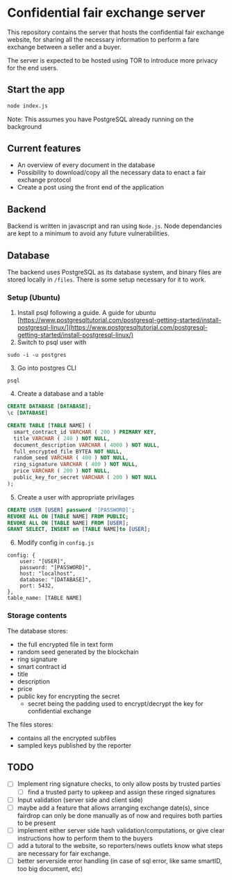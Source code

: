 # Confidential fair exchange server 
This repository contains the server that hosts the confidential fair exchange website, for sharing all the necessary information to perform a fare exchange between a seller and a buyer.

The server is expected to be hosted using TOR to introduce more privacy for the end users.

## Start the app 
```bash
node index.js
```
Note: This assumes you have PostgreSQL already running on the background

## Current features 
- An overview of every document in the database 
- Possibility to download/copy all the necessary data to enact a fair exchange protocol
- Create a post using the front end of the application 

## Backend
Backend is written in javascript and ran using `Node.js`. Node dependancies are kept to a minimum to avoid any future vulnerabilities.

## Database
The backend uses PostgreSQL as its database system, and binary files are stored locally in `/files`. There is some setup necessary for it to work.

### Setup (Ubuntu)
1. Install psql following a guide. A guide for ubuntu [https://www.postgresqltutorial.com/postgresql-getting-started/install-postgresql-linux/](https://www.postgresqltutorial.com/postgresql-getting-started/install-postgresql-linux/)
2. Switch to psql user with 
```
sudo -i -u postgres 
```
3. Go into postgres CLI
```
psql
```
4. Create a database and a table
```SQL
CREATE DATABASE [DATABASE];
\c [DATABASE]
```

```SQL
CREATE TABLE [TABLE NAME] (
  smart_contract_id VARCHAR ( 200 ) PRIMARY KEY,
  title VARCHAR ( 240 ) NOT NULL,
  document_description VARCHAR ( 4000 ) NOT NULL,
  full_encrypted_file BYTEA NOT NULL,
  random_seed VARCHAR ( 400 ) NOT NULL,
  ring_signature VARCHAR ( 400 ) NOT NULL,
  price VARCHAR ( 200 ) NOT NULL,
  public_key_for_secret VARCHAR ( 200 ) NOT NULL
);
```


5. Create a user with appropriate privilages
```SQL
CREATE USER [USER] password '[PASSWORD]';
REVOKE ALL ON [TABLE NAME] FROM PUBLIC;
REVOKE ALL ON [TABLE NAME] FROM [USER];
GRANT SELECT, INSERT on [TABLE NAME]to [USER];
```

6. Modify config in `config.js`
```JS
config: {
    user: "[USER]",
    password: "[PASSWORD]",
    host: "localhost",
    database: "[DATABASE]",
    port: 5432,
},
table_name: [TABLE NAME]
```

### Storage contents 
The database stores:
- the full encrypted file in text form
- random seed generated by the blockchain
- ring signature 
- smart contract id 
- title
- description
- price 
- public key for encrypting the secret
  - secret being the padding used to encrypt/decrypt the key for confidential exchange

The files stores:
- contains all the encrypted subfiles
- sampled keys published by the reporter

## TODO
- [ ] Implement ring signature checks, to only allow posts by trusted parties
  - [ ] find a trusted party to upkeep and assign these ringed signatures 
- [ ] Input validation (server side and client side)
- [ ] maybe add a feature that allows arranging exchange date(s), since fairdrop can only be done manually as of now and requires both parties to be present
- [ ] implement either server side hash validation/computations, or give clear instructions how to perform them to the buyers
- [ ] add a tutoral to the website, so reporters/news outlets know what steps are necessary for fair exchange.
- [ ] better serverside error handling (in case of sql error, like same smartID, too big document, etc)
